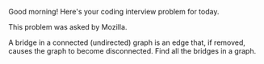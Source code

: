 Good morning! Here's your coding interview problem for today.This problem was asked by Mozilla.A bridge in a connected (undirected) graph is an edge that, if removed, causesthe graph to become disconnected. Find all the bridges in a graph.